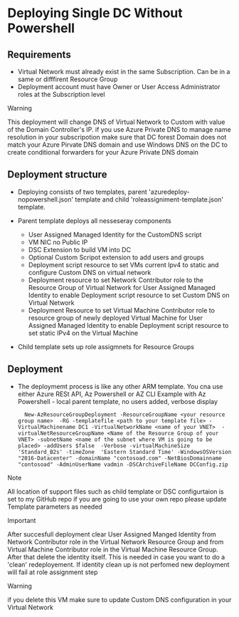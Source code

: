 # Deploying Single DC Without Powershell

## Requirements

* Virtual Network must already exist  in the same Subscription. Can be in a same or difffirent Resource Group
* Deployment account must have Owner or User Access Administrator roles at the Subscription level

>[!WARNING]
>This deployment will change DNS of Virtual Network to Custom with value of the Domain Controller's IP. if you use Azure Private DNS to manage name resolution in your subscripotion make sure that DC forest Domain does not match your Azure Pirvate DNS domain and use Windows DNS on the DC to create conditional forwarders for your Azure Private DNS domain

## Deployment structure

* Deploying consists of two templates, parent 'azuredeploy-nopowershell.json' template and child 'roleassigniment-template.json' template.
* Parent template deploys all nesseseray components
  - User Assigned Managed Identity for the CustomDNS script
  - VM NIC no Public IP
  - DSC Extension to build VM into DC
  - Optional Custom Scripot extension to add users and groups
  - Deployment script resource to set VMs current Ipv4 to static and configure Custom DNS on virtual network
  - Deployment resource to set Network Contributor role to the Resource Group of Virtual Network for User Assigned Managed Identity to enable Deployment script resource to set Custom DNS on Virtual Network
  - Deployment Resource to set Virtual Machine Contributor role to resource group of newly deployed Virtual Machine for User Assigned Managed Identity to enable Deployment script resource to set static IPv4 on the Virtual Machine

* Child template sets up role assigmnets for Resource Groups

## Deployment

* The deploymemt process is like any other ARM template. You cna use either Azure RESt API, Az Powershell or  AZ CLI
Example with Az Powershell - local parent template, no users added, verbose display

        New-AzResourceGroupDeployment -ResourceGroupName <your resource group name>  -RG -templatefile <path to your template file> -VirtualMachinename DC1 -VirtualNetworkName <name of your VNET>  -virtualNetResourceGroupName <Name of the Resource Group of your VNET> -subnetName <name of the subnet where VM is going to be placed> -addUsers $false  -Verbose -virtualMachineSize 'Standard_B2s' -timeZone  'Eastern Standard Time' -WindowsOSVersion "2016-Datacenter" -domainName "contosoad.com" -NetBiosDomainname "contosoad" -AdminUserName vadmin -DSCArchiveFileName DCConfig.zip

>[!NOTE]
> All location of support files such as child template or DSC configurtaion is set to my GitHub repo if you are going to use your own repo please update Template parameters as needed

>[!IMPORTANT]
> After succesfull deployment clear User Assigned Manged Identity from Network Contributor role in the Virtual Network Resource Group and from Virtual Machine Contributor role in the Virtual Machine Resource Group. After that delete the identity itself. This is needed in case you want to do a 'clean' redeployement. If identity clean up is not perfomed new deployment will fail at role assignment step

>[!WARNING]
> if you delete this VM make sure to update Custom DNS configuration in your Virtual Network
